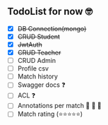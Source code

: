 ## TodoList for now :nerd_face:

- [x] <strike>DB Connection(mongo)</strike>
- [x] <strike>CRUD Student</strike>
- [x] <strike>JwtAuth</strike> 
- [x] <strike>CRUD Teacher</strike>
- [ ] CRUD Admin
- [ ] Profile csv
- [ ] Match history
- [ ] Swagger docs :question:
- [ ] ACL :question:
- [ ] Annotations per match :small_red_triangle: :small_red_triangle: :small_red_triangle:
- [ ] Match rating (:star::star::star::star::star:)